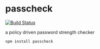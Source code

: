 # passcheck

[![Build Status](https://api.travis-ci.org/scniro/passcheck.svg)](https://travis-ci.org/scniro/passcheck)

a policy driven password strength checker

```
npm install passcheck
```